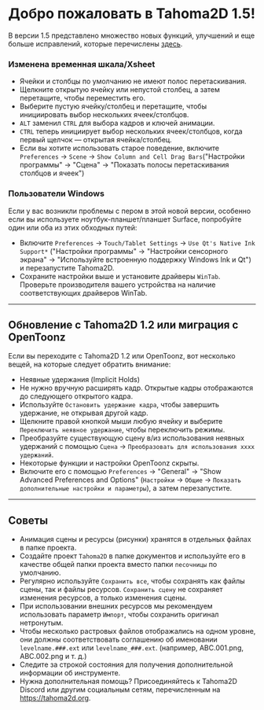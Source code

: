 # Добро пожаловать в Tahoma2D 1.5!

В версии 1.5 представлено множество новых функций, улучшений и еще больше исправлений, которые перечислены [здесь](https://github.com/tahoma2d/tahoma2d/releases/tag/v1.5).

### Изменена временная шкала/Xsheet

- Ячейки и столбцы по умолчанию не имеют полос перетаскивания.
- Щелкните открытую ячейку или непустой столбец, а затем перетащите, чтобы переместить его.
- Выберите пустую ячейку/столбец и перетащите, чтобы инициировать выбор нескольких ячеек/столбцов.
- `ALT` заменил `CTRL` для выбора кадров и ключей анимации.
- `CTRL` теперь инициирует выбор нескольких ячеек/столбцов, когда первый щелчок — открытая ячейка/столбец.
- Если вы хотите использовать старое поведение, включите `Preferences` -> `Scene` -> `Show Column and Cell Drag Bars`("Настройки программы" -> "Сцена" -> "Показать полосы перетаскивания столбцов и ячеек")

### Пользователи Windows

Если у вас возникли проблемы с пером в этой новой версии, особенно если вы используете ноутбук-планшет/планшет Surface, попробуйте один или оба из этих обходных путей:
- Включите `Preferences` -> `Touch/Tablet Settings` -> `Use Qt's Native Ink Support*` ("Настройки программы" -> "Настройки сенсорного экрана" -> "Используйте встроенную поддержку Windows Ink и Qt") и перезапустите Tahoma2D.
- Сохраните настройки выше и установите драйверы `WinTab`. Проверьте производителя вашего устройства на наличие соответствующих драйверов WinTab.

-----

## Обновление с Tahoma2D 1.2 или миграция с OpenToonz

Если вы переходите с Tahoma2D 1.2 или OpenToonz, вот несколько вещей, на которые следует обратить внимание:
- Неявные удержания (Implicit Holds)
- Не нужно вручную расширять кадр. Открытые кадры отображаются до следующего открытого кадра.
- Используйте `Остановить удержание кадра`, чтобы завершить удержание, не открывая другой кадр.
- Щелкните правой кнопкой мыши любую ячейку и выберите `Переключить неявное удержание`, чтобы переключить режимы.
- Преобразуйте существующую сцену в/из использования неявных удержаний с помощью `Сцена` -> `Преобразовать для использования xxxx удержаний`.
- Некоторые функции и настройки OpenToonz скрыты.
- Включите его с помощью `Preferences` -> "General" -> "Show Advanced Preferences and Options" (`Настройки` -> `Общие` -> `Показать дополнительные настройки и параметры`), а затем перезапустите.

-----
## Советы
- Анимация сцены и ресурсы (рисунки) хранятся в отдельных файлах в папке проекта.
- Создайте проект `Tahoma2D` в папке документов и используйте его в качестве общей папки проекта вместо папки `песочницы` по умолчанию.
- Регулярно используйте `Сохранить все`, чтобы сохранять как файлы сцены, так и файлы ресурсов. `Сохранить сцену` не сохраняет изменения ресурсов, а только изменения сцены.
- При использовании внешних ресурсов мы рекомендуем использовать параметр `Импорт`, чтобы сохранить оригинал нетронутым.
- Чтобы несколько растровых файлов отображались на одном уровне, они должны соответствовать соглашению об именовании `levelname.###.ext` или `levelname_###.ext`. (например, ABC.001.png, ABC.002.png и т. д.)
- Следите за строкой состояния для получения дополнительной информации об инструменте.
- Нужна дополнительная помощь? Присоединяйтесь к Tahoma2D Discord или другим социальным сетям, перечисленным на https://tahoma2d.org.
